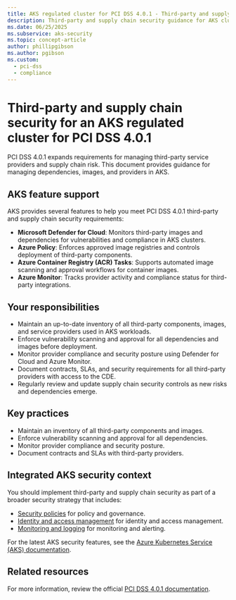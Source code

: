 ```yaml
---
title: AKS regulated cluster for PCI DSS 4.0.1 - Third-party and supply chain security
description: Third-party and supply chain security guidance for AKS clusters for PCI DSS 4.0.1.
ms.date: 06/25/2025
ms.subservice: aks-security
ms.topic: concept-article
author: phillipgibson
ms.author: pgibson
ms.custom:
  - pci-dss
  - compliance
---
```


# Third-party and supply chain security for an AKS regulated cluster for PCI DSS 4.0.1

PCI DSS 4.0.1 expands requirements for managing third-party service providers and supply chain risk. This document provides guidance for managing dependencies, images, and providers in AKS.

## AKS feature support

AKS provides several features to help you meet PCI DSS 4.0.1 third-party and supply chain security requirements:

- **Microsoft Defender for Cloud**: Monitors third-party images and dependencies for vulnerabilities and compliance in AKS clusters.
- **Azure Policy**: Enforces approved image registries and controls deployment of third-party components.
- **Azure Container Registry (ACR) Tasks**: Supports automated image scanning and approval workflows for container images.
- **Azure Monitor**: Tracks provider activity and compliance status for third-party integrations.

## Your responsibilities

- Maintain an up-to-date inventory of all third-party components, images, and service providers used in AKS workloads.
- Enforce vulnerability scanning and approval for all dependencies and images before deployment.
- Monitor provider compliance and security posture using Defender for Cloud and Azure Monitor.
- Document contracts, SLAs, and security requirements for all third-party providers with access to the CDE.
- Regularly review and update supply chain security controls as new risks and dependencies emerge.

## Key practices

- Maintain an inventory of all third-party components and images.
- Enforce vulnerability scanning and approval for all dependencies.
- Monitor provider compliance and security posture.
- Document contracts and SLAs with third-party providers.

## Integrated AKS security context

You should implement third-party and supply chain security as part of a broader security strategy that includes:

- [Security policies](pci-dss-policy.md) for policy and governance.
- [Identity and access management](pci-dss-identity.md) for identity and access management.
- [Monitoring and logging](pci-dss-monitor.md) for monitoring and alerting.

For the latest AKS security features, see the [Azure Kubernetes Service (AKS) documentation](/azure/aks/).

## Related resources

For more information, review the official [PCI DSS 4.0.1 documentation](https://www.pcisecuritystandards.org/).
